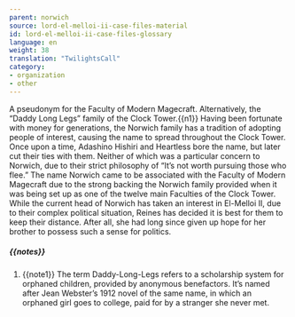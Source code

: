 ```yaml
---
parent: norwich
source: lord-el-melloi-ii-case-files-material
id: lord-el-melloi-ii-case-files-glossary
language: en
weight: 38
translation: "TwilightsCall"
category:
- organization
- other
---
```


A pseudonym for the Faculty of Modern Magecraft.
Alternatively, the “Daddy Long Legs” family of the Clock Tower.{{n1}}
Having been fortunate with money for generations, the Norwich family has a tradition of adopting people of interest, causing the name to spread throughout the Clock Tower. Once upon a time, Adashino Hishiri and Heartless bore the name, but later cut their ties with them. Neither of which was a particular concern to Norwich, due to their strict philosophy of “It’s not worth pursuing those who flee.”
The name Norwich came to be associated with the Faculty of Modern Magecraft due to the strong backing the Norwich family provided when it was being set up as one of the twelve main Faculties of the Clock Tower.
While the current head of Norwich has taken an interest in El-Melloi II, due to their complex political situation, Reines has decided it is best for them to keep their distance. After all, she had long since given up hope for her brother to possess such a sense for politics.

##### {{notes}}

1. {{note1}} The term Daddy-Long-Legs refers to a scholarship system for orphaned children, provided by anonymous benefactors. It’s named after Jean Webster’s 1912 novel of the same name, in which an orphaned girl goes to college, paid for by a stranger she never met.
